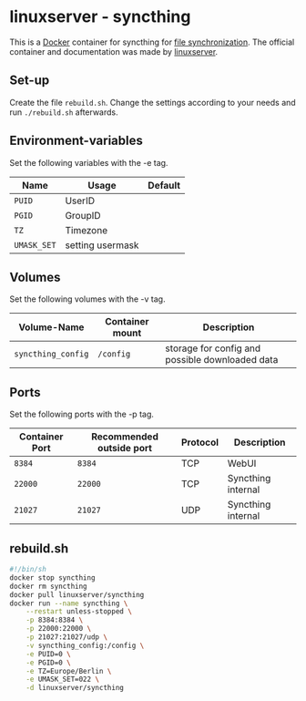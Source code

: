 # linuxserver - syncthing

This is a [Docker](/wiki/docker.md) container for syncthing for
[file synchronization](../file-synchronization.md).
The official container and documentation was made by
[linuxserver](https://hub.docker.com/r/linuxserver/syncthing).

## Set-up

Create the file `rebuild.sh`.
Change the settings according to your needs and run `./rebuild.sh` afterwards.

## Environment-variables

Set the following variables with the -e tag.

| Name        | Usage            | Default |
| ----------- | ---------------- | ------- |
| `PUID`      | UserID           |         |
| `PGID`      | GroupID          |         |
| `TZ`        | Timezone         |         |
| `UMASK_SET` | setting usermask |         |

## Volumes

Set the following volumes with the -v tag.

| Volume-Name        | Container mount | Description                                     |
| ------------------ | --------------- | ----------------------------------------------- |
| `syncthing_config` | `/config`       | storage for config and possible downloaded data |

## Ports

Set the following ports with the -p tag.

| Container Port | Recommended outside port | Protocol | Description        |
| -------------- | ------------------------ | -------- | ------------------ |
| `8384`         | `8384`                   | TCP      | WebUI              |
| `22000`        | `22000`                  | TCP      | Syncthing internal |
| `21027`        | `21027`                  | UDP      | Syncthing internal |

## rebuild.sh

```sh
#!/bin/sh
docker stop syncthing
docker rm syncthing
docker pull linuxserver/syncthing
docker run --name syncthing \
    --restart unless-stopped \
    -p 8384:8384 \
    -p 22000:22000 \
    -p 21027:21027/udp \
    -v syncthing_config:/config \
    -e PUID=0 \
    -e PGID=0 \
    -e TZ=Europe/Berlin \
    -e UMASK_SET=022 \
    -d linuxserver/syncthing
```
